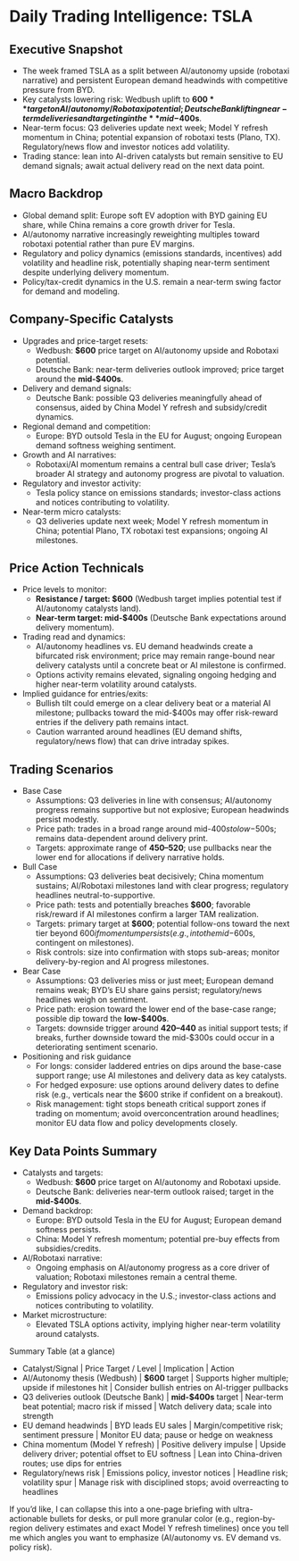 # Daily Trading Intelligence: TSLA

## Executive Snapshot
- The week framed TSLA as a split between AI/autonomy upside (robotaxi narrative) and persistent European demand headwinds with competitive pressure from BYD.  
- Key catalysts lowering risk: Wedbush uplift to **$600** target on AI/autonomy/Robotaxi potential; Deutsche Bank lifting near-term deliveries and targeting in the **mid-$400s**.  
- Near-term focus: Q3 deliveries update next week; Model Y refresh momentum in China; potential expansion of robotaxi tests (Plano, TX). Regulatory/news flow and investor notices add volatility.  
- Trading stance: lean into AI-driven catalysts but remain sensitive to EU demand signals; await actual delivery read on the next data point.

## Macro Backdrop
- Global demand split: Europe soft EV adoption with BYD gaining EU share, while China remains a core growth driver for Tesla.  
- AI/autonomy narrative increasingly reweighting multiples toward robotaxi potential rather than pure EV margins.  
- Regulatory and policy dynamics (emissions standards, incentives) add volatility and headline risk, potentially shaping near-term sentiment despite underlying delivery momentum.  
- Policy/tax-credit dynamics in the U.S. remain a near-term swing factor for demand and modeling.

## Company-Specific Catalysts
- Upgrades and price-target resets:
  - Wedbush: **$600** price target on AI/autonomy upside and Robotaxi potential.  
  - Deutsche Bank: near-term deliveries outlook improved; price target around the **mid-$400s**.  
- Delivery and demand signals:
  - Deutsche Bank: possible Q3 deliveries meaningfully ahead of consensus, aided by China Model Y refresh and subsidy/credit dynamics.  
- Regional demand and competition:
  - Europe: BYD outsold Tesla in the EU for August; ongoing European demand softness weighing sentiment.  
- Growth and AI narratives:
  - Robotaxi/AI momentum remains a central bull case driver; Tesla’s broader AI strategy and autonomy progress are pivotal to valuation.  
- Regulatory and investor activity:
  - Tesla policy stance on emissions standards; investor-class actions and notices contributing to volatility.  
- Near-term micro catalysts:
  - Q3 deliveries update next week; Model Y refresh momentum in China; potential Plano, TX robotaxi test expansions; ongoing AI milestones.

## Price Action Technicals
- Price levels to monitor:
  - **Resistance / target: $600** (Wedbush target implies potential test if AI/autonomy catalysts land).  
  - **Near-term target: mid-$400s** (Deutsche Bank expectations around delivery momentum).  
- Trading read and dynamics:
  - AI/autonomy headlines vs. EU demand headwinds create a bifurcated risk environment; price may remain range-bound near delivery catalysts until a concrete beat or AI milestone is confirmed.  
  - Options activity remains elevated, signaling ongoing hedging and higher near-term volatility around catalysts.  
- Implied guidance for entries/exits:
  - Bullish tilt could emerge on a clear delivery beat or a material AI milestone; pullbacks toward the mid-$400s may offer risk-reward entries if the delivery path remains intact.  
  - Caution warranted around headlines (EU demand shifts, regulatory/news flow) that can drive intraday spikes.

## Trading Scenarios
- Base Case
  - Assumptions: Q3 deliveries in line with consensus; AI/autonomy progress remains supportive but not explosive; European headwinds persist modestly.  
  - Price path: trades in a broad range around mid-$400s to low-$500s; remains data-dependent around delivery print.  
  - Targets: approximate range of **$450–$520**; use pullbacks near the lower end for allocations if delivery narrative holds.
- Bull Case
  - Assumptions: Q3 deliveries beat decisively; China momentum sustains; AI/Robotaxi milestones land with clear progress; regulatory headlines neutral-to-supportive.  
  - Price path: tests and potentially breaches **$600**; favorable risk/reward if AI milestones confirm a larger TAM realization.  
  - Targets: primary target at **$600**; potential follow-ons toward the next tier beyond $600 if momentum persists (e.g., into the mid-$600s, contingent on milestones).
  - Risk controls: size into confirmation with stops sub-areas; monitor delivery-by-region and AI progress milestones.
- Bear Case
  - Assumptions: Q3 deliveries miss or just meet; European demand remains weak; BYD’s EU share gains persist; regulatory/news headlines weigh on sentiment.  
  - Price path: erosion toward the lower end of the base-case range; possible dip toward the **low-$400s**.  
  - Targets: downside trigger around **$420–$440** as initial support tests; if breaks, further downside toward the mid-$300s could occur in a deteriorating sentiment scenario.
- Positioning and risk guidance
  - For longs: consider laddered entries on dips around the base-case support range; use AI milestones and delivery data as key catalysts.  
  - For hedged exposure: use options around delivery dates to define risk (e.g., verticals near the $600 strike if confident on a breakout).  
  - Risk management: tight stops beneath critical support zones if trading on momentum; avoid overconcentration around headlines; monitor EU data flow and policy developments closely.

## Key Data Points Summary
- Catalysts and targets:
  - Wedbush: **$600** price target on AI/autonomy and Robotaxi upside.  
  - Deutsche Bank: deliveries near-term outlook raised; target in the **mid-$400s**.  
- Demand backdrop:
  - Europe: BYD outsold Tesla in the EU for August; European demand softness persists.  
  - China: Model Y refresh momentum; potential pre-buy effects from subsidies/credits.  
- AI/Robotaxi narrative:
  - Ongoing emphasis on AI/autonomy progress as a core driver of valuation; Robotaxi milestones remain a central theme.  
- Regulatory and investor risk:
  - Emissions policy advocacy in the U.S.; investor-class actions and notices contributing to volatility.  
- Market microstructure:
  - Elevated TSLA options activity, implying higher near-term volatility around catalysts.

Summary Table (at a glance)
- Catalyst/Signal | Price Target / Level | Implication | Action
- AI/Autonomy thesis (Wedbush) | **$600** target | Supports higher multiple; upside if milestones hit | Consider bullish entries on AI-trigger pullbacks
- Q3 deliveries outlook (Deutsche Bank) | **mid-$400s** target | Near-term beat potential; macro risk if missed | Watch delivery data; scale into strength
- EU demand headwinds | BYD leads EU sales | Margin/competitive risk; sentiment pressure | Monitor EU data; pause or hedge on weakness
- China momentum (Model Y refresh) | Positive delivery impulse | Upside delivery driver; potential offset to EU softness | Lean into China-driven routes; use dips for entries
- Regulatory/news risk | Emissions policy, investor notices | Headline risk; volatility spur | Manage risk with disciplined stops; avoid overreacting to headlines

If you’d like, I can collapse this into a one-page briefing with ultra-actionable bullets for desks, or pull more granular color (e.g., region-by-region delivery estimates and exact Model Y refresh timelines) once you tell me which angles you want to emphasize (AI/autonomy vs. EV demand vs. policy risk).